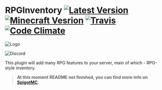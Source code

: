# RPGInventory [![Latest Version](https://img.shields.io/github/tag/OsipXD/RPGInventory.svg?label=latest)](https://www.spigotmc.org/resources/12498/updates) [![Minecraft Vesrion](https://img.shields.io/badge/minecraft-1.9.4_--_1.11.2-blue.svg)](#) [![Travis](https://img.shields.io/travis/EndlessCodeGroup/RPGInventory.svg)](https://travis-ci.org/EndlessCodeGroup/RPGInventory) [![Code Climate](https://img.shields.io/codeclimate/github/EndlessCodeGroup/RPGInventory.svg)](https://codeclimate.com/github/EndlessCodeGroup/RPGInventory)
![Logo](http://rpginventory.endlesscode.ru/_media/ru/logo-big.png?w=780&h=290&tok=a123f9)

![[Discord](https://discord.gg/EbBW7pS)](https://img.shields.io/badge/discord-join_chat-7289da.svg)

This plugin will add many RPG features to your server, main of which - RPG-style inventory.
> **At this moment README not finished, you can find more info on [SpigotMC](https://www.spigotmc.org/resources/12498/).**
